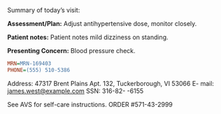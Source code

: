 Summary of today’s visit: 
 
**Assessment/Plan:** Adjust antihypertensive dose, monitor closely. 

 

**Patient notes:** Patient notes mild dizziness on standing. 

**Presenting Concern:** Blood pressure check.
 
```ini
MRN=MRN-169403
PHONE=(555) 510-5386
``` 
Address: 47317 Brent Plains Apt. 132, Tuckerborough, VI 53066
E-
mail: james.west@example.com 
SSN: 316-82-
-6155 

See AVS for self-care instructions. 
ORDER #571-43-2999
